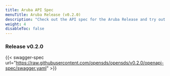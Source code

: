 ```yaml
---
title: Aruba API Spec
menuTitle: Aruba Release (v0.2.0)
description: "Check out the API spec for the Aruba Release and try out the APIs without having to install the system."
weight: 4
disableToc: false
---
```


### Release v0.2.0  

{{< swagger-spec url="https://raw.githubusercontent.com/opensds/opensds/v0.2.0/openapi-spec/swagger.yaml" >}}